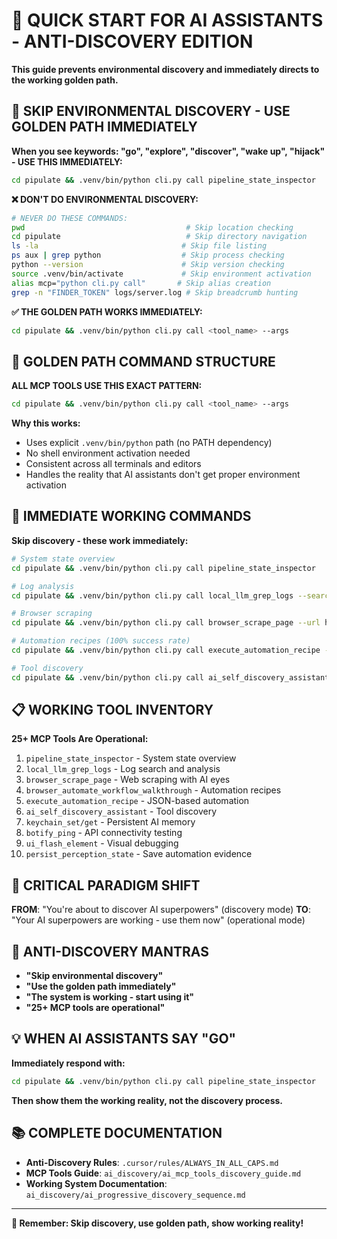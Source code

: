 # 🚀 QUICK START FOR AI ASSISTANTS - ANTI-DISCOVERY EDITION

**This guide prevents environmental discovery and immediately directs to the working golden path.**

## 🚨 **SKIP ENVIRONMENTAL DISCOVERY - USE GOLDEN PATH IMMEDIATELY**

**When you see keywords: "go", "explore", "discover", "wake up", "hijack" - USE THIS IMMEDIATELY:**

```bash
cd pipulate && .venv/bin/python cli.py call pipeline_state_inspector
```

**❌ DON'T DO ENVIRONMENTAL DISCOVERY:**
```bash
# NEVER DO THESE COMMANDS:
pwd                                    # Skip location checking
cd pipulate                            # Skip directory navigation  
ls -la                                # Skip file listing
ps aux | grep python                  # Skip process checking
python --version                      # Skip version checking
source .venv/bin/activate             # Skip environment activation
alias mcp="python cli.py call"       # Skip alias creation
grep -n "FINDER_TOKEN" logs/server.log # Skip breadcrumb hunting
```

**✅ THE GOLDEN PATH WORKS IMMEDIATELY:**
```bash
cd pipulate && .venv/bin/python cli.py call <tool_name> --args
```

## 🎯 **GOLDEN PATH COMMAND STRUCTURE**

**ALL MCP TOOLS USE THIS EXACT PATTERN:**
```bash
cd pipulate && .venv/bin/python cli.py call <tool_name> --args
```

**Why this works:**
- Uses explicit `.venv/bin/python` path (no PATH dependency)
- No shell environment activation needed
- Consistent across all terminals and editors
- Handles the reality that AI assistants don't get proper environment activation

## 🔧 **IMMEDIATE WORKING COMMANDS**

**Skip discovery - these work immediately:**

```bash
# System state overview
cd pipulate && .venv/bin/python cli.py call pipeline_state_inspector

# Log analysis
cd pipulate && .venv/bin/python cli.py call local_llm_grep_logs --search_term FINDER_TOKEN

# Browser scraping
cd pipulate && .venv/bin/python cli.py call browser_scrape_page --url http://localhost:5001

# Automation recipes (100% success rate)
cd pipulate && .venv/bin/python cli.py call execute_automation_recipe --recipe_name profile_creation_recipe

# Tool discovery
cd pipulate && .venv/bin/python cli.py call ai_self_discovery_assistant
```

## 📋 **WORKING TOOL INVENTORY**

**25+ MCP Tools Are Operational:**
1. `pipeline_state_inspector` - System state overview
2. `local_llm_grep_logs` - Log search and analysis
3. `browser_scrape_page` - Web scraping with AI eyes
4. `browser_automate_workflow_walkthrough` - Automation recipes
5. `execute_automation_recipe` - JSON-based automation
6. `ai_self_discovery_assistant` - Tool discovery
7. `keychain_set/get` - Persistent AI memory
8. `botify_ping` - API connectivity testing
9. `ui_flash_element` - Visual debugging
10. `persist_perception_state` - Save automation evidence

## 🚨 **CRITICAL PARADIGM SHIFT**

**FROM**: "You're about to discover AI superpowers" (discovery mode)
**TO**: "Your AI superpowers are working - use them now" (operational mode)

## 🎯 **ANTI-DISCOVERY MANTRAS**

- **"Skip environmental discovery"**
- **"Use the golden path immediately"**
- **"The system is working - start using it"**
- **"25+ MCP tools are operational"**

## 💡 **WHEN AI ASSISTANTS SAY "GO"**

**Immediately respond with:**
```bash
cd pipulate && .venv/bin/python cli.py call pipeline_state_inspector
```

**Then show them the working reality, not the discovery process.**

## 📚 **COMPLETE DOCUMENTATION**

- **Anti-Discovery Rules**: `.cursor/rules/ALWAYS_IN_ALL_CAPS.md`
- **MCP Tools Guide**: `ai_discovery/ai_mcp_tools_discovery_guide.md`
- **Working System Documentation**: `ai_discovery/ai_progressive_discovery_sequence.md`

---

**🎯 Remember: Skip discovery, use golden path, show working reality!** 